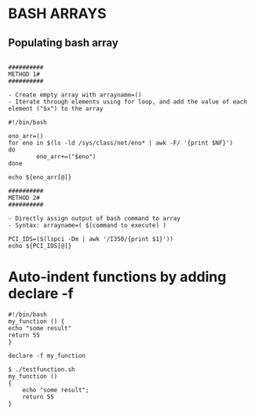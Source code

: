 # BASH ARRAYS

## Populating bash array 

```script

##########
METHOD 1#
##########

- Create empty array with arrayname=()
- Iterate through elements using for loop, and add the value of each element ("$x") to the array

#!/bin/bash

eno_arr=()
for eno in $(ls -ld /sys/class/net/eno* | awk -F/ '{print $NF}')
do
        eno_arr+=("$eno")
done

echo ${eno_arr[@]}

##########
METHOD 2#
##########

- Directly assign output of bash command to array
- Syntax: arrayname=( $(command to execute) )

PCI_IDS=($(lspci -Dm | awk '/I350/{print $1}'))
echo ${PCI_IDS[@]}
```

# Auto-indent functions by adding declare -f

```script
#!/bin/bash
my_function () {
echo "some result"
return 55
}

declare -f my_function

$ ./testfunction.sh
my_function ()
{
    echo "some result";
    return 55
}
```



